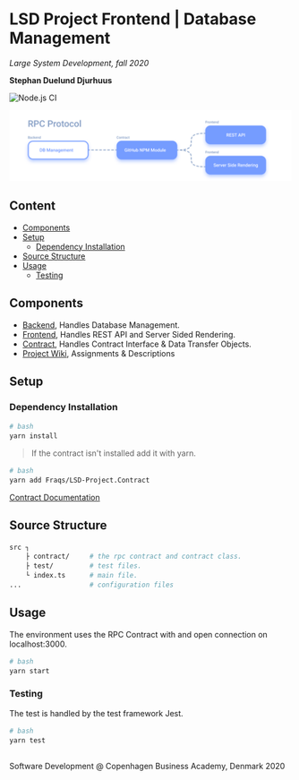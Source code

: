   
  
  
  
  
#  LSD Project Frontend | Database Management
  
  
_Large System Development, fall 2020_
  
**Stephan Duelund Djurhuus**
  
![Node.js CI](https://github.com/Fraqs/LSD-Project.Backend/workflows/Node.js%20CI/badge.svg )
  
![cover image](/assets/cover.png?0.0733242263149656 )  
  
##  Content
  
  
- [Components](/#components )
- [Setup](/#setup )
  - [Dependency Installation](/#dependency-installation )
- [Source Structure](/#source-structure )
- [Usage](/#usage )
  - [Testing](/#testing )
  
##  Components
  
  
-   [Backend](https://github.com/Fraqs/LSD-Project.Backend ), Handles Database Management.
-   [Frontend](https://github.com/Fraqs/LSD-Project.Frontend ), Handles REST API and Server Sided Rendering.
-   [Contract](https://github.com/Fraqs/LSD-Project.Contract ), Handles Contract Interface & Data Transfer Objects.
-   [Project Wiki](https://github.com/Fraqs/LSD-Project.Contract/wiki ), Assignments & Descriptions
  
##  Setup
  
  
###  Dependency Installation
  
  
```bash
# bash
yarn install
```
  
> If the contract isn't installed add it with yarn.
  
```bash
# bash
yarn add Fraqs/LSD-Project.Contract
```
  
[Contract Documentation](https://github.com/Fraqs/LSD-Project.Contract )
  
##  Source Structure
  
  
```bash
src ┐
    ├ contract/     # the rpc contract and contract class.
    ├ test/         # test files.
    └ index.ts      # main file.
...                 # configuration files
```
  
##  Usage
  
  
The environment uses the RPC Contract with and open connection on localhost:3000.
  
```bash
# bash
yarn start
```
  
###  Testing
  
  
The test is handled by the test framework Jest.
  
```bash
# bash
yarn test
```
  
## 
  
  
Software Development @ Copenhagen Business Academy, Denmark 2020
  